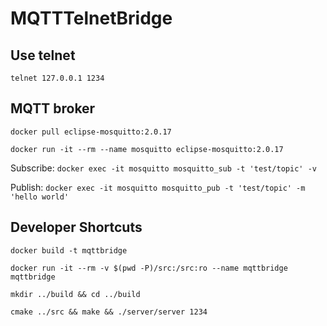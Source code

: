 # MQTTTelnetBridge


## Use telnet

`telnet 127.0.0.1 1234`


## MQTT broker

`docker pull eclipse-mosquitto:2.0.17`

`docker run -it --rm --name mosquitto eclipse-mosquitto:2.0.17`

Subscribe: `docker exec -it mosquitto mosquitto_sub -t 'test/topic' -v`

Publish: `docker exec -it mosquitto mosquitto_pub -t 'test/topic' -m 'hello world'`


## Developer Shortcuts

`docker build -t mqttbridge`

`docker run -it --rm -v $(pwd -P)/src:/src:ro --name mqttbridge mqttbridge`

`mkdir ../build && cd ../build`

`cmake ../src && make && ./server/server 1234`

